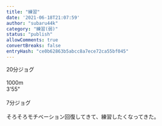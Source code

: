 ```yaml
---
title: "練習"
date: '2021-06-18T21:07:59'
author: "subaru44k"
category: "練習(弱)"
status: "publish"
allowComments: true
convertBreaks: false
entryHash: "ce0b62863b5abcc8a7ece72ca55bf045"
---
```

20分ジョグ<br>
<br>
1000m<br>
3'55"<br>
<br>
7分ジョグ<br>
<br>
そろそろモチベーション回復してきて、練習したくなってきた。
